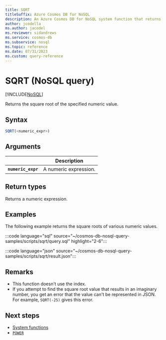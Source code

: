 ```yaml
---
title: SQRT
titleSuffix: Azure Cosmos DB for NoSQL
description: An Azure Cosmos DB for NoSQL system function that returns the square root of the specified numeric value.
author: jcodella
ms.author: jacodel
ms.reviewer: sidandrews
ms.service: cosmos-db
ms.subservice: nosql
ms.topic: reference
ms.date: 07/31/2023
ms.custom: query-reference
---
```


# SQRT (NoSQL query)

[!INCLUDE[NoSQL](../../includes/appliesto-nosql.md)]

Returns the square root of the specified numeric value.  

## Syntax

```sql
SQRT(<numeric_expr>)  
```  

## Arguments

| | Description |
| --- | --- |
| **``numeric_expr``** | A numeric expression. |

## Return types

Returns a numeric expression.  
  
## Examples
  
The following example returns the square roots of various numeric values.
  
:::code language="sql" source="~/cosmos-db-nosql-query-samples/scripts/sqrt/query.sql" highlight="2-6":::

:::code language="json" source="~/cosmos-db-nosql-query-samples/scripts/sqrt/result.json":::

## Remarks

- This function doesn't use the index.
- If you attempt to find the square root value that results in an imaginary number, you get an error that the value can't be represented in JSON. For example, ``SQRT(-25)`` gives this error.

## Next steps

- [System functions](system-functions.yml)
- [``POWER``](power.md)
